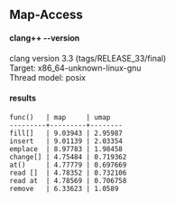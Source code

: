 ## Map-Access

#### clang++ --version
clang version 3.3 (tags/RELEASE_33/final)  
Target: x86_64-unknown-linux-gnu  
Thread model: posix  

#### results
    func()   | map     | umap
    ---------+---------+--------
    fill[]   | 9.03943 | 2.95987
    insert   | 9.01139 | 2.03354
    emplace  | 8.97783 | 1.98458
    change[] | 4.75484 | 0.719362
    at()     | 4.77779 | 0.697669
    read []  | 4.78352 | 0.732106
    read at  | 4.78569 | 0.706758
    remove   | 6.33623 | 1.0589

